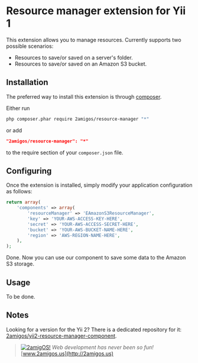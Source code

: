 Resource manager extension for Yii 1
====================================

This extension allows you to manage resources. Currently supports two possible scenarios:

- Resources to save/or saved on a server's folder.
- Resources to save/or saved on an Amazon S3 bucket.

Installation
------------

The preferred way to install this extension is through [composer](http://getcomposer.org/download/).

Either run

```sh
php composer.phar require 2amigos/resource-manager "*"
```

or add

```json
"2amigos/resource-manager": "*"
```

to the require section of your `composer.json` file.

Configuring
-----------

Once the extension is installed, simply modify your application configuration as follows:

```php
return array(
	'components' => array(
		'resourceManager' => 'EAmazonS3ResourceManager',
		'key' => 'YOUR-AWS-ACCESS-KEY-HERE',
		'secret' => 'YOUR-AWS-ACCESS-SECRET-HERE',
		'bucket' => 'YOUR-AWS-BUCKET-NAME-HERE',
		'region' => 'AWS-REGION-NAME-HERE',
	),
);
```

Done. Now you can use our component to save some data to the Amazon S3 storage.

Usage
-----

To be done.

Notes
-----

Looking for a version for the Yii 2? There is a dedicated repository for it:
[2amigos/yii2-resource-manager-component](http://github.com/2amigos/yii2-resource-manager-component).

> [![2amigOS!](http://gravatar.com/avatar/55363394d72945ff7ed312556ec041e0.png)](http://2amigos.us)
<i>Web development has never been so fun!</i>
[www.2amigos.us](http://2amigos.us)
